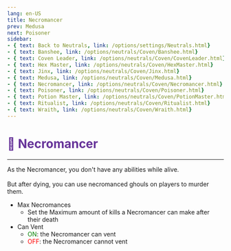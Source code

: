 ```yaml
---
lang: en-US
title: Necromancer
prev: Medusa
next: Poisoner
sidebar:
- { text: Back to Neutrals, link: /options/settings/Neutrals.html}
- { text: Banshee, link: /options/neutrals/Coven/Banshee.html}
- { text: Coven Leader, link: /options/neutrals/Coven/CovenLeader.html}
- { text: Hex Master, link: /options/neutrals/Coven/HexMaster.html}
- { text: Jinx, link: /options/neutrals/Coven/Jinx.html}
- { text: Medusa, link: /options/neutrals/Coven/Medusa.html} 
- { text: Necromancer, link: /options/neutrals/Coven/Necromancer.html}
- { text: Poisoner, link: /options/neutrals/Coven/Poisoner.html}
- { text: Potion Master, link: /options/neutrals/Coven/PotionMaster.html}
- { text: Ritualist, link: /options/neutrals/Coven/Ritualist.html}
- { text: Wraith, link: /options/neutrals/Coven/Wraith.html}
---
```


# <font color="#663399">🧙 Necromancer</font> <Badge text="Coven" type="tip" vertical="middle"/>
---

As the Necromancer, you don't have any abilities while alive.<br><br>
But after dying, you can use necromanced ghouls on players to murder them.
* Max Necromances
  * Set the Maximum amount of kills a Necromancer can make after their death
* Can Vent
  * <font color=green>ON</font>: the Necromancer can vent
  * <font color=red>OFF</font>: the Necromancer cannot vent